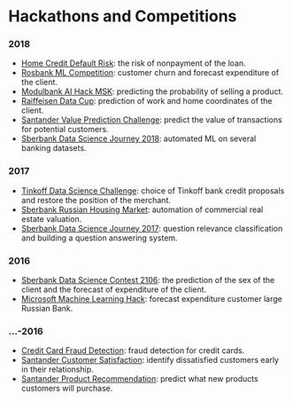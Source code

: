 # Hackathons and Competitions

### 2018
- [Home Credit Default Risk](https://www.kaggle.com/c/home-credit-default-risk): the risk of nonpayment of the loan.
- [Rosbank ML Competition](https://boosters.pro/champ_15): customer churn and forecast expenditure of the client.
- [Modulbank AI Hack MSK](https://boosters.pro/champ_modulbank_msk): predicting the probability of selling a product.
- [Raiffeisen Data Cup](https://boosters.pro/champ_11): prediction of work and home coordinates of the client.
- [Santander Value Prediction Challenge](https://www.kaggle.com/c/santander-value-prediction-challenge): predict the value of transactions for potential customers.
- [Sberbank Data Science Journey 2018](https://sdsj.sberbank.ai/): automated ML on several banking datasets.

### 2017
- [Tinkoff Data Science Challenge](https://boosters.pro/champ_3): choice of Tinkoff bank credit proposals and restore the position of the merchant.
- [Sberbank Russian Housing Market](https://www.kaggle.com/c/sberbank-russian-housing-market): automation of commercial real estate valuation.
- [Sberbank Data Science Journey 2017](https://github.com/sberbank-ai/data-science-journey-2017): question relevance classification and building a question answering system.

### 2016
- [Sberbank Data Science Contest 2106](https://habr.com/article/318160/): the prediction of the sex of the client and the forecast of expenditure of the client.
- [Microsoft Machine Learning Hack](https://habr.com/company/microsoft/blog/303206/): forecast expenditure customer large Russian Bank.

### ...-2016
- [Credit Card Fraud Detection](https://www.kaggle.com/mlg-ulb/creditcardfraud): fraud detection for credit cards.
- [Santander Customer Satisfaction](https://www.kaggle.com/c/santander-customer-satisfaction): identify dissatisfied customers early in their relationship.
- [Santander Product Recommendation](https://www.kaggle.com/c/santander-product-recommendation): predict what new products customers will purchase.
